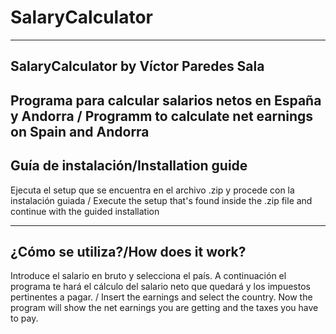# SalaryCalculator                                        
-----------------------------------------------------------
SalaryCalculator by Víctor Paredes Sala                  
-----------------------------------------------------------
Programa para calcular salarios netos en España y Andorra 
/
Programm to calculate net earnings on Spain and Andorra
-----------------------------------------------------------
Guía de instalación/Installation guide
-----------------------------------------------------------
Ejecuta el setup que se encuentra en el archivo .zip y procede con la instalación guiada
/
Execute the setup that's found inside the .zip file and continue with the guided installation

-----------------------------------------------------------
¿Cómo se utiliza?/How does it work?
-----------------------------------------------------------
Introduce el salario en bruto y selecciona el país.
A continuación el programa te hará el cálculo del salario neto que quedará y los impuestos pertinentes a pagar.
/
Insert the earnings and select the country.
Now the program will show the net earnings you are getting and the taxes you have to pay.
